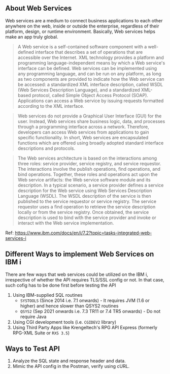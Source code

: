 ## About Web Services
Web services are a medium to connect business applications to each other anywhere on the web, inside or outside the enterprise, regardless of their platform, design, or runtime environment. 
Basically, Web services helps make an app truly global.

> A Web service is a self-contained software component with a well-defined interface that describes a set of operations that are accessible over the Internet. XML technology provides a platform and programming language-independent means by which a Web service's interface can be defined. Web services can be implemented using any programming language, and can be run on any platform, as long as two components are provided to indicate how the Web service can be accessed: a standardized XML interface description, called WSDL (Web Services Description Language), and a standardized XML-based protocol, called Simple Object Access Protocol (SOAP). Applications can access a Web service by issuing requests formatted according to the XML interface.  

> Web services do not provide a Graphical User Interface (GUI) for the user. Instead, Web services share business logic, data, and processes through a programming interface across a network. Therefore, developers can access Web services from applications to gain specific functionality. In short, Web services are encapsulated functions which are offered using broadly adopted standard interface descriptions and protocols.  

> The Web services architecture is based on the interactions among three roles: service provider, service registry, and service requestor. The interactions involve the publish operations, find operations, and bind operations. Together, these roles and operations act upon the Web service artifacts: the Web service software module and its description. In a typical scenario, a service provider defines a service description for the Web service using Web Services Description Language (WSDL). The WSDL description of the service is then published to the service requestor or service registry. The service requestor uses a find operation to retrieve the service description locally or from the service registry. Once obtained, the service description is used to bind with the service provider and invoke or interact with the Web service implementation.

Ref: https://www.ibm.com/docs/en/i/7.2?topic=tasks-integrated-web-services-i


## Different Ways to implement Web Services on IBM i
There are few ways that web services could be utilized on the IBM i, irrespective of whether the API requires TLS/SSL config or not. In that case, such cofig has to be done first before testing the API
1. Using IBM-supplied SQL routines
   - `SYSTOOLS` (Since 2014 i.e. 7.1 onwards) - It requires JVM (1.6 or higher) and hence slower than QSYS2 routines
   - `QSYS2` (Sep 2021 onwards i.e. 7.3 TR11 or 7.4 TR5 onwards) - Do not require Java
2. Using CGI development tools (i.e. `CGIDEV2` library)
3. Using Third Party Apps like Krengeltech's RPG API Express (formerly RPG-XML Suite or `RXS 3.5`)

## Ways to Test API
1. Analyze the SQL state and response header and data.
2. Mimic the API config in the Postman, verify using cURL.
